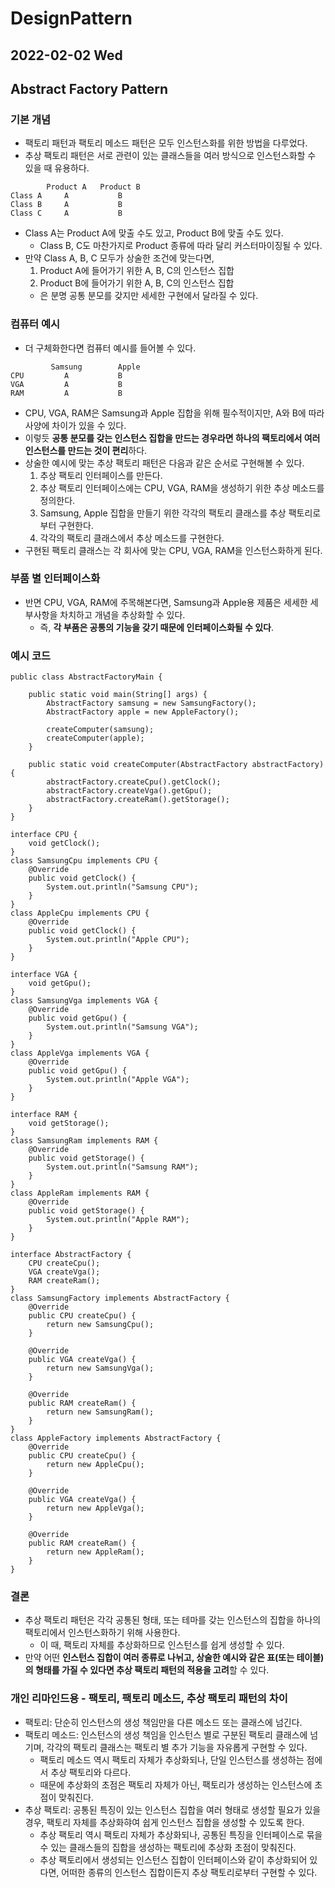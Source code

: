 # DesignPattern
## 2022-02-02 Wed

## Abstract Factory Pattern
### 기본 개념
* 팩토리 패턴과 팩토리 메소드 패턴은 모두 인스턴스화를 위한 방법을 다루었다.
* 추상 팩토리 패턴은 서로 관련이 있는 클래스들을 여러 방식으로 인스턴스화할 수 있을 때 유용하다.
```
        Product A   Product B
Class A     A           B
Class B     A           B
Class C     A           B
```
* Class A는 Product A에 맞출 수도 있고, Product B에 맞출 수도 있다.
  * Class B, C도 마찬가지로 Product 종류에 따라 달리 커스터마이징될 수 있다.
* 만약 Class A, B, C 모두가 상술한 조건에 맞는다면, 
  1. Product A에 들어가기 위한 A, B, C의 인스턴스 집합
  2. Product B에 들어가기 위한 A, B, C의 인스턴스 집합
  * 은 분명 공통 분모를 갖지만 세세한 구현에서 달라질 수 있다.

### 컴퓨터 예시
* 더 구체화한다면 컴퓨터 예시를 들어볼 수 있다.
```
         Samsung        Apple
CPU         A           B
VGA         A           B
RAM         A           B
```
* CPU, VGA, RAM은 Samsung과 Apple 집합을 위해 필수적이지만, A와 B에 따라 사양에 차이가 있을 수 있다.
* 이렇듯 **공통 분모를 갖는 인스턴스 집합을 만드는 경우라면 하나의 팩토리에서 여러 인스턴스를 만드는 것이 편리**하다.
* 상술한 예시에 맞는 추상 팩토리 패턴은 다음과 같은 순서로 구현해볼 수 있다.
  1. 추상 팩토리 인터페이스를 만든다.
  2. 추상 팩토리 인터페이스에는 CPU, VGA, RAM을 생성하기 위한 추상 메소드를 정의한다.
  3. Samsung, Apple 집합을 만들기 위한 각각의 팩토리 클래스를 추상 팩토리로부터 구현한다.
  4. 각각의 팩토리 클래스에서 추상 메소드를 구현한다.
* 구현된 팩토리 클래스는 각 회사에 맞는 CPU, VGA, RAM을 인스턴스화하게 된다.

### 부품 별 인터페이스화
* 반면 CPU, VGA, RAM에 주목해본다면, Samsung과 Apple용 제품은 세세한 세부사항을 차치하고 개념을 추상화할 수 있다.
  * 즉, **각 부품은 공통의 기능을 갖기 때문에 인터페이스화될 수 있다**.

### 예시 코드
```
public class AbstractFactoryMain {

    public static void main(String[] args) {
        AbstractFactory samsung = new SamsungFactory();
        AbstractFactory apple = new AppleFactory();

        createComputer(samsung);
        createComputer(apple);
    }

    public static void createComputer(AbstractFactory abstractFactory) {
        abstractFactory.createCpu().getClock();
        abstractFactory.createVga().getGpu();
        abstractFactory.createRam().getStorage();
    }
}

interface CPU {
    void getClock();
}
class SamsungCpu implements CPU {
    @Override
    public void getClock() {
        System.out.println("Samsung CPU");
    }
}
class AppleCpu implements CPU {
    @Override
    public void getClock() {
        System.out.println("Apple CPU");
    }
}

interface VGA {
    void getGpu();
}
class SamsungVga implements VGA {
    @Override
    public void getGpu() {
        System.out.println("Samsung VGA");
    }
}
class AppleVga implements VGA {
    @Override
    public void getGpu() {
        System.out.println("Apple VGA");
    }
}

interface RAM {
    void getStorage();
}
class SamsungRam implements RAM {
    @Override
    public void getStorage() {
        System.out.println("Samsung RAM");
    }
}
class AppleRam implements RAM {
    @Override
    public void getStorage() {
        System.out.println("Apple RAM");
    }
}

interface AbstractFactory {
    CPU createCpu();
    VGA createVga();
    RAM createRam();
}
class SamsungFactory implements AbstractFactory {
    @Override
    public CPU createCpu() {
        return new SamsungCpu();
    }

    @Override
    public VGA createVga() {
        return new SamsungVga();
    }

    @Override
    public RAM createRam() {
        return new SamsungRam();
    }
}
class AppleFactory implements AbstractFactory {
    @Override
    public CPU createCpu() {
        return new AppleCpu();
    }

    @Override
    public VGA createVga() {
        return new AppleVga();
    }

    @Override
    public RAM createRam() {
        return new AppleRam();
    }
}
```

### 결론
* 추상 팩토리 패턴은 각각 공통된 형태, 또는 테마를 갖는 인스턴스의 집합을 하나의 팩토리에서 인스턴스화하기 위해 사용한다.
  * 이 때, 팩토리 자체를 추상화하므로 인스턴스를 쉽게 생성할 수 있다.
* 만약 어떤 **인스턴스 집합이 여러 종류로 나뉘고, 상술한 예시와 같은 표(또는 테이블)의 형태를 가질 수 있다면 추상 팩토리 패턴의 적용을 고려**할 수 있다.

### 개인 리마인드용 - 팩토리, 팩토리 메소드, 추상 팩토리 패턴의 차이
* 팩토리: 단순히 인스턴스의 생성 책임만을 다른 메소드 또는 클래스에 넘긴다.
* 팩토리 메소드: 인스턴스의 생성 책임을 인스턴스 별로 구분된 팩토리 클래스에 넘기며, 각각의 팩토리 클래스는 팩토리 별 추가 기능을 자유롭게 구현할 수 있다. 
  * 팩토리 메소드 역시 팩토리 자체가 추상화되나, 단일 인스턴스를 생성하는 점에서 추상 팩토리와 다르다.
  * 때문에 추상화의 초점은 팩토리 자체가 아닌, 팩토리가 생성하는 인스턴스에 초점이 맞춰진다.
* 추상 팩토리: 공통된 특징이 있는 인스턴스 집합을 여러 형태로 생성할 필요가 있을 경우, 팩토리 자체를 추상화햐여 쉽게 인스턴스 집합을 생성할 수 있도록 한다.
  * 추상 팩토리 역시 팩토리 자체가 추상화되나, 공통된 특징을 인터페이스로 묶을 수 있는 클래스들의 집합을 생성하는 팩토리에 추상화 초점이 맞춰진다.
  * 추상 팩토리에서 생성되는 인스턴스 집합이 인터페이스와 같이 추상화되어 있다면, 어떠한 종류의 인스턴스 집합이든지 추상 팩토리로부터 구현할 수 있다.